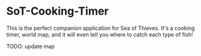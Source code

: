 # SoT-Cooking-Timer
This is the perfect companion application for Sea of Thieves. It's a cooking timer, world map, and it will even tell you where to catch each type of fish!

TODO: update map
